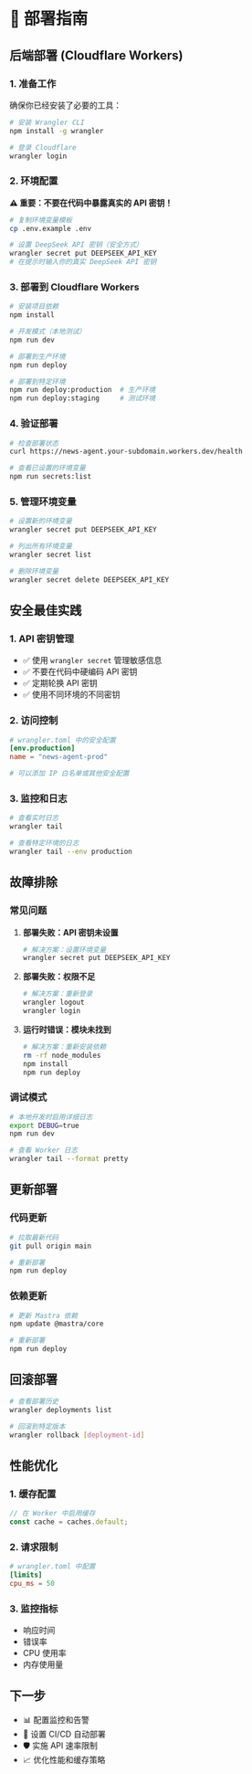 # 🚀 部署指南

## 后端部署 (Cloudflare Workers)

### 1. 准备工作

确保你已经安装了必要的工具：

```bash
# 安装 Wrangler CLI
npm install -g wrangler

# 登录 Cloudflare
wrangler login
```

### 2. 环境配置

**⚠️ 重要：不要在代码中暴露真实的 API 密钥！**

```bash
# 复制环境变量模板
cp .env.example .env

# 设置 DeepSeek API 密钥（安全方式）
wrangler secret put DEEPSEEK_API_KEY
# 在提示时输入你的真实 DeepSeek API 密钥
```

### 3. 部署到 Cloudflare Workers

```bash
# 安装项目依赖
npm install

# 开发模式（本地测试）
npm run dev

# 部署到生产环境
npm run deploy

# 部署到特定环境
npm run deploy:production  # 生产环境
npm run deploy:staging     # 测试环境
```

### 4. 验证部署

```bash
# 检查部署状态
curl https://news-agent.your-subdomain.workers.dev/health

# 查看已设置的环境变量
npm run secrets:list
```

### 5. 管理环境变量

```bash
# 设置新的环境变量
wrangler secret put DEEPSEEK_API_KEY

# 列出所有环境变量
wrangler secret list

# 删除环境变量
wrangler secret delete DEEPSEEK_API_KEY
```

## 安全最佳实践

### 1. API 密钥管理
- ✅ 使用 `wrangler secret` 管理敏感信息
- ✅ 不要在代码中硬编码 API 密钥
- ✅ 定期轮换 API 密钥
- ✅ 使用不同环境的不同密钥

### 2. 访问控制
```toml
# wrangler.toml 中的安全配置
[env.production]
name = "news-agent-prod"

# 可以添加 IP 白名单或其他安全配置
```

### 3. 监控和日志
```bash
# 查看实时日志
wrangler tail

# 查看特定环境的日志
wrangler tail --env production
```

## 故障排除

### 常见问题

1. **部署失败：API 密钥未设置**
   ```bash
   # 解决方案：设置环境变量
   wrangler secret put DEEPSEEK_API_KEY
   ```

2. **部署失败：权限不足**
   ```bash
   # 解决方案：重新登录
   wrangler logout
   wrangler login
   ```

3. **运行时错误：模块未找到**
   ```bash
   # 解决方案：重新安装依赖
   rm -rf node_modules
   npm install
   npm run deploy
   ```

### 调试模式

```bash
# 本地开发时启用详细日志
export DEBUG=true
npm run dev

# 查看 Worker 日志
wrangler tail --format pretty
```

## 更新部署

### 代码更新
```bash
# 拉取最新代码
git pull origin main

# 重新部署
npm run deploy
```

### 依赖更新
```bash
# 更新 Mastra 依赖
npm update @mastra/core

# 重新部署
npm run deploy
```

## 回滚部署

```bash
# 查看部署历史
wrangler deployments list

# 回滚到特定版本
wrangler rollback [deployment-id]
```

## 性能优化

### 1. 缓存配置
```typescript
// 在 Worker 中启用缓存
const cache = caches.default;
```

### 2. 请求限制
```toml
# wrangler.toml 中配置
[limits]
cpu_ms = 50
```

### 3. 监控指标
- 响应时间
- 错误率
- CPU 使用率
- 内存使用量

## 下一步

- 📊 配置监控和告警
- 🔄 设置 CI/CD 自动部署
- 🛡️ 实施 API 速率限制
- 📈 优化性能和缓存策略
